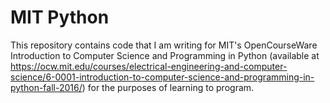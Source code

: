 # MIT Python

This repository contains code that I am writing for MIT's 
OpenCourseWare Introduction to Computer Science and Programming in Python
(available at https://ocw.mit.edu/courses/electrical-engineering-and-computer-science/6-0001-introduction-to-computer-science-and-programming-in-python-fall-2016/)
for the purposes of learning to program.
